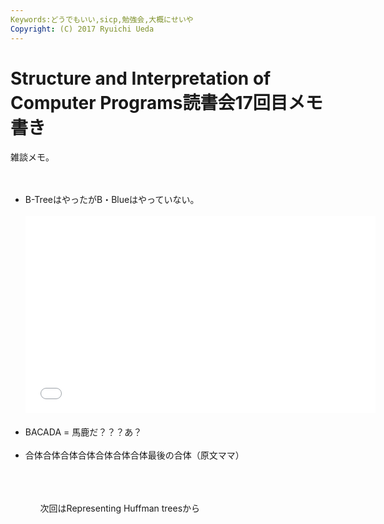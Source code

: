 ```yaml
---
Keywords:どうでもいい,sicp,勉強会,大概にせいや
Copyright: (C) 2017 Ryuichi Ueda
---
```

# Structure and Interpretation of Computer Programs読書会17回目メモ書き
雑談メモ。<br />
<br />
<ul><br />
<li>B-TreeはやったがB・Blueはやっていない。<br />
<br />
<iframe width="560" height="315" src="//www.youtube.com/embed/wSHQ817iavs" frameborder="0" allowfullscreen></iframe><br />
</li><br />
<li>BACADA = 馬鹿だ？？？あ？</li><br />
<li>合体合体合体合体合体合体合体最後の合体（原文ママ）</li><br />
<ul><br />
<br />
次回はRepresenting Huffman treesから
